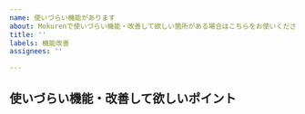 ```yaml
---
name: 使いづらい機能があります
about: Mokurenで使いづらい機能・改善して欲しい箇所がある場合はこちらをお使いください
title: ''
labels: 機能改善
assignees: ''

---
```


<!--
Mokurenを使っていただきありがとうございます!
使いづらい機能・改善して欲しい箇所がある場合はこちらをお使いください
-->

## 使いづらい機能・改善して欲しいポイント
